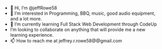 - 👋 Hi, I’m @jeffRowe58
- 👀 I’m interested in Programming, BBQ, music, good audio equipment, and a lot more.
- 🌱 I’m currently learning Full Stack Web Development through CodeUp
-  I’m looking to collaborate on anything that will provide me a new learning experience.
- 📫 How to reach me at jeffrey.r.rowe58@@gmail.com

<!---
jeffRowe58/jeffRowe58 is a ✨ special ✨ repository because its `README.md` (this file) appears on your GitHub profile.
You can click the Preview link to take a look at your changes.
--->
